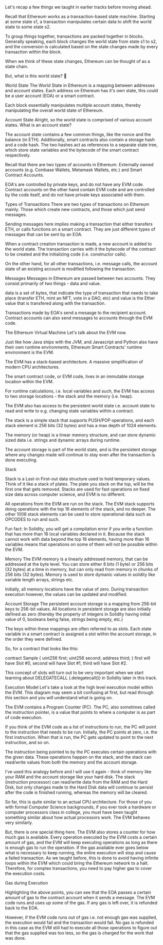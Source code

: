 Let's recap a few things we taught in earlier tracks before moving ahead.

Recall that Ethereum works as a transaction-based state machine. Starting at some state s1, a transaction manipulates certain data to shift the world state to some state s2.



To group things together, transactions are packed together in blocks. Generally speaking, each block changes the world state from state s1 to s2, and the conversion is calculated based on the state changes made by every transaction within the block.

When we think of these state changes, Ethereum can be thought of as a state chain.



But, what is this world state? 🤨

World State
The World State in Ethereum is a mapping between addresses and account states. Each address on Ethereum has it's own state, this could be a user account (EOA) or a smart contract.



Each block essentially manipulates multiple account states, thereby manipulating the overall world state of Ethereum.

Account State
Alright, so the world state is comprised of various account states. What is an account state?



The account state contains a few common things, like the nonce and the balance (in ETH). Additionally, smart contracts also contain a storage hash and a code hash. The two hashes act as references to a separate state tree, which store state variables and the bytecode of the smart contract respectively.



Recall that there are two types of accounts in Ethereum. Externally owned accounts (e.g. Coinbase Wallets, Metamask Wallets, etc.) and Smart Contract Accounts.

EOA's are controlled by private keys, and do not have any EVM code. Contract accounts on the other hand contain EVM code and are controlled by the code itself, and do not have private keys associated with them.

Types of Transactions
There are two types of transactions on Ethereum mainly. Those which create new contracts, and those which just send messages.

Sending messages here implies making a transaction that either transfers ETH, or calls functions on a smart contract. They are just different types of messages that can be sent by an EOA.



When a contract creation transaction is made, a new account is added to the world state. The transaction carries with it the bytecode of the contract to be created and the initializing code (i.e. constructor calls).



On the other hand, for all other transactions, i.e. message calls, the account state of an existing account is modified following the transaction.



Messages
Messages in Ethereum are passed between two accounts. They consist primarily of two things - data and value.

data is a set of bytes, that indicate the type of transaction that needs to take place (transfer ETH, mint an NFT, vote in a DAO, etc) and value is the Ether value that is transfered along with the transaction.

Transactions made by EOA's send a mesasge to the recipient account. Contract accounts can also send messages to accounts through the EVM code.



The Ethereum Virtual Machine
Let's talk about the EVM now.

Just like how Java ships with the JVM, and Javascript and Python also have their own runtime environments, Ethereum Smart Contracts' runtime environment is the EVM.

The EVM has a stack-based architecture. A massive simplification of modern CPU architectures.



The smart contract code, or EVM code, lives in an immutable storage location within the EVM.

For runtime calculations, i.e. local variables and such, the EVM has access to two storage locations - the stack and the memory (i.e. heap).

The EVM also has access to the persistent world state i.e. account state to read and write to e.g. changing state variables within a contract.



The stack is a simple stack that supports PUSH/POP operations, and each stack element is 256 bits (32 bytes) and has a max depth of 1024 elements.

The memory (or heap) is a linear memory structure, and can store dynamic sized data i.e. strings and dynamic arrays during runtime.

The account storage is part of the world state, and is the persistent storage where any changes made will continue to stay even after the transaction is done executing.

Stack


Stack is a Last-in First-out data structure used to hold temporary values. Think of it like a stack of plates. The plate you stack on the top, will be the first one that gets removed. Stacks are used for fast operations on fixed size data across computer science, and EVM is no different.



All operations from the EVM are run on the stack. The EVM stack supports doing operations with the top 16 elements of the stack, and no deeper. The other 1008 stack elements can be used to store operational data such as OPCODES to run and such.

Fun fact: In Solidity, you will get a compilation error if you write a function that has more than 16 local variables declared in it. Because the stack cannot work with data beyond the top 16 elements, having more than 16 variables means that operations on some of them will not be possible within the EVM.

Memory
The EVM memory is a linearly addressed memory, that can be addressed at the byte level. You can store either 8 bits (1 byte) or 256 bits (32 bytes) at a time in memory, but can only read from memory in chunks of 256 bits (32 bytes). Memory is used to store dymanic values in solidity like variable length arrays, strings etc.

Initially, all memory locations have the value of zero. During transaction execution however, the values can be updated and modified.



Account Storage
The persistent account storage is a mapping from 256-bit keys to 256-bit values. All locations in persistent storage are also initially defined as zero (thereby the property of integers in Solidity having initial value of 0, booleans being false, strings being empty, etc.)



The keys within these mappings are often referred to as slots. Each state variable in a smart contract is assigned a slot within the account storage, in the order they were defined.

So, for a contract that looks like this:

contract Sample {
    uint256 first;
    uint256 second;
    address third;
}
first will have Slot #0, second will have Slot #1, third will have Slot #2.

This concept of slots will turn out to be very important when we start learning about DELEGATECALL (.delegatecall()) in Solidity later in this track.

Execution Model
Let's take a look at the high level execution model within the EVM. This diagram may seem a bit confusing at first, but read through this section and you will understand what is going on.



The EVM contains a Program Counter (PC). The PC, also sometimes called the instruction pointer, is a value that points to where a computer is as part of code execution.

If you think of the EVM code as a list of instructions to run, the PC will point to the instruction that needs to be run. Initially, the PC points at zero, i.e. the first instruction. When that is run, the PC gets updated to point to the next instruction, and so on.

The instruction being pointed to by the PC executes certain operations with the given data. These operations happen on the stack, and the stack can read/write values from both the memory and the account storage.

I've used this analogy before and I will use it again - think of memory like your RAM and the account storage like your hard disk. The stack (instruction processor) can read/write data from the RAM and the Hard Disk, but only changes made to the Hard Disk data will continue to persist after the code is finished running, whereas the memory will be cleared.

So far, this is quite similar to an actual CPU architecture. For those of you with formal Computer Science backgrounds, if you ever took a hardware or computer processors class in college, you must have been taught something similar about how actual processors work. The EVM behaves very similarly.

But, there is one special thing here. The EVM also stores a counter for how much gas is available. Every operation executed by the EVM costs a certain amount of gas, and the EVM will keep executing operations as long as there is enough gas to run the operation. If the gas available ever goes below what is necessary to keep running, the entire execution will stop and cause a failed transaction. As we taught before, this is done to avoid having infinite loops within the EVM which could bring the Ethereum network to a halt. Therefore, for complex transactions, you need to pay higher gas to cover the execution costs.

Gas during Execution


Highlighting the above points, you can see that the EOA passes a certain amount of gas to the contract account when it sends a message. The EVM code runs and uses up some of the gas. If any gas is left over, it is refunded back to the EOA.

However, if the EVM code runs out of gas i.e. not enough gas was supplied, the execution would fail and the transaction would fail. No gas is refunded in this case as the EVM still had to execute all those operations to figure out that the gas supplied was too less, so the gas is charged for the work that was done.
